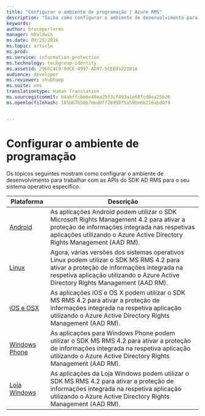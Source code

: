```yaml
---
title: "Configurar o ambiente de programação | Azure RMS"
description: "Saiba como configurar o ambiente de desenvolvimento para trabalhar com as APIs do SDK AD RMS para o seu sistema operativo específico."
keywords: 
author: bruceperlerms
manager: mbaldwin
ms.date: 09/25/2016
ms.topic: article
ms.prod: 
ms.service: information-protection
ms.technology: techgroup-identity
ms.assetid: 296FC4C0-99C6-4997-AD97-5CEE01221B1A
audience: developer
ms.reviewer: shubhamp
ms.suite: ems
translationtype: Human Translation
ms.sourcegitcommit: b4abffcbe6e49ea25f3cf493a1e68fcd6ea25b26
ms.openlocfilehash: 185b67b50b7ded0ff28998f5a59be6b216abd0f9


---
```


# Configurar o ambiente de programação

Os tópicos seguintes mostram como configurar o ambiente de desenvolvimento para trabalhar com as APIs do SDK AD RMS para o seu sistema operativo específico.

|Plataforma | Descrição|
|------|------------|
|[Android](android-sdk.md)| As aplicações Android podem utilizar o SDK Microsoft Rights Management 4.2 para ativar a proteção de informações integrada nas respetivas aplicações utilizando o Azure Active Directory Rights Management (AAD RM).|
|[Linux](linux-setup.md)|Agora, várias versões dos sistemas operativos Linux podem utilizar o SDK MS RMS 4.2 para ativar a proteção de informações integrada na respetiva aplicação utilizando o Azure Active Directory Rights Management (AAD RM).|
|[iOS e OSX](ios-sdk.md)|As aplicações iOS e OS X podem utilizar o SDK MS RMS 4.2 para ativar a proteção de informações integrada na respetiva aplicação utilizando o Azure Active Directory Rights Management (AAD RM).|
|[Windows Phone](windows-phone-apps.md)|As aplicações para Windows Phone podem utilizar o SDK MS RMS 4.2 para ativar a proteção de informações integrada na respetiva aplicação utilizando o Azure Active Directory Rights Management (AAD RM).|
|[Loja Windows](winrt-sdk.md)|As aplicações da Loja Windows podem utilizar o SDK MS RMS 4.2 para ativar a proteção de informações integrada na respetiva aplicação utilizando o Azure Active Directory Rights Management (AAD RM).|

 

 

 



<!--HONumber=Oct16_HO1-->



